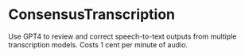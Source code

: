 # ConsensusTranscription
Use GPT4 to review and correct speech-to-text outputs from multiple transcription models. Costs 1 cent per minute of audio.
